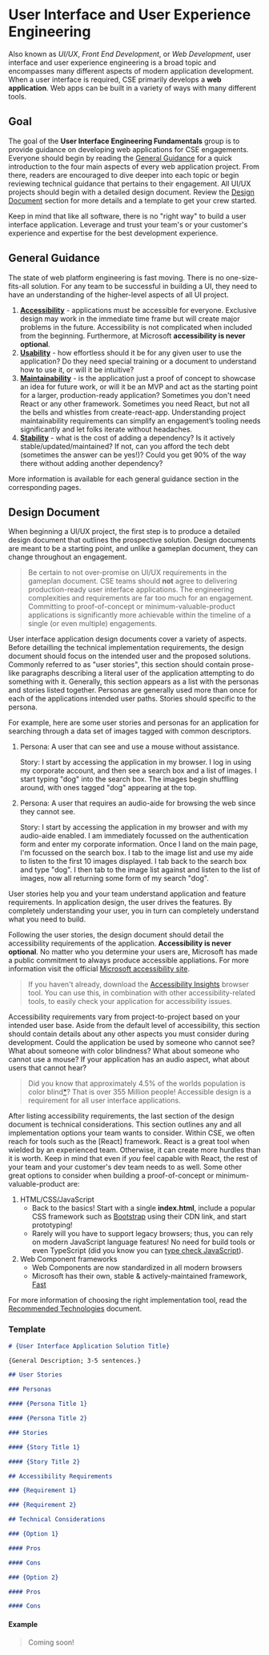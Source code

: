 # User Interface and User Experience Engineering

Also known as _UI/UX_, _Front End Development_, or _Web Development_, user interface and user experience engineering is a broad topic and encompasses many different aspects of modern application development. When a user interface is required, CSE primarily develops a **web application**. Web apps can be built in a variety of ways with many different tools.

## Goal

The goal of the **User Interface Engineering Fundamentals** group is to provide guidance on developing web applications for CSE engagements. Everyone should begin by reading the [General Guidance](#general-guidance) for a quick introduction to the four main aspects of every web application project. From there, readers are encouraged to dive deeper into each topic or begin reviewing technical guidance that pertains to their engagement. All UI/UX projects should begin with a detailed design document. Review the [Design Document](#design-document) section for more details and a template to get your crew started.

Keep in mind that like all software, there is no "right way" to build a user interface application. Leverage and trust your team's or your customer's experience and expertise for the best development experience.

## General Guidance

The state of web platform engineering is fast moving. There is no one-size-fits-all solution. For any team to be successful in building a UI, they need to have an understanding of the higher-level aspects of all UI project.

1. [**Accessibility**](./accessibility.md) - applications must be accessible for everyone. Exclusive design may work in the immediate time frame but will create major problems in the future. Accessibility is not complicated when included from the beginning. Furthermore, at Microsoft **accessibility is never optional**.
1. [**Usability**](./usability.md) - how effortless should it be for any given user to use the application? Do they need special training or a document to understand how to use it, or will it be intuitive?
1. [**Maintainability**](./maintainability.md) - is the application just a proof of concept to showcase an idea for future work, or will it be an MVP and act as the starting point for a larger, production-ready application? Sometimes you don't need React or any other framework. Sometimes you need React, but not all the bells and whistles from create-react-app. Understanding project maintainability requirements can simplify an engagement’s tooling needs significantly and let folks iterate without headaches.
1. [**Stability**](./stability.md) - what is the cost of adding a dependency? Is it actively stable/updated/maintained? If not, can you afford the tech debt (sometimes the answer can be yes!)? Could you get 90% of the way there without adding another dependency?

More information is available for each general guidance section in the corresponding pages.

## Design Document

When beginning a UI/UX project, the first step is to produce a detailed design document that outlines the prospective solution. Design documents are meant to be a starting point, and unlike a gameplan document, they can change throughout an engagement.

> Be certain to not over-promise on UI/UX requirements in the gameplan document. CSE teams should **not** agree to delivering production-ready user interface applications. The engineering complexities and requirements are far too much for an engagement. Committing to proof-of-concept or minimum-valuable-product applications is significantly more achievable within the timeline of a single (or even multiple) engagements.

User interface application design documents cover a variety of aspects. Before detailling the technical implementation requirements, the design document should focus on the intended user and the proposed solutions. Commonly referred to as "user stories", this section should contain prose-like paragraphs describing a literal user of the application attempting to do something with it. Generally, this section appears as a list with the personas and stories listed together. Personas are generally used more than once for each of the applications intended user paths. Stories should specific to the persona.

For example, here are some user stories and personas for an application for searching through a data set of images tagged with common descriptors.

1. Persona: A user that can see and use a mouse without assistance.

   Story: I start by accessing the application in my browser. I log in using my corporate account, and then see a search box and a list of images. I start typing "dog" into the search box. The images begin shuffling around, with ones tagged "dog" appearing at the top.

1. Persona: A user that requires an audio-aide for browsing the web since they cannot see.

   Story: I start by accessing the application in my browser and with my audio-aide enabled. I am immediately focussed on the authentication form and enter my corporate information. Once I land on the main page, I'm focussed on the search box. I tab to the image list and use my aide to listen to the first 10 images displayed. I tab back to the search box and type "dog". I then tab to the image list against and listen to the list of images, now all returning some form of my search "dog".

User stories help you and your team understand application and feature requirements. In application design, the user drives the features. By completely understanding your user, you in turn can completely understand what you need to build.

Following the user stories, the design document should detail the accessibility requirements of the application. **Accessibility is never optional**. No matter who you determine your users are, Microsoft has made a public commitment to always produce accessible appliations. For more information visit the official [Microsoft accessibility site](https://www.microsoft.com/en-us/accessibility).

> If you haven't already, download the [Accessibility Insights](https://accessibilityinsights.io/) browser tool. You can use this, in combination with other accessibility-related tools, to easily check your application for accessibility issues.

Accessibility requirements vary from project-to-project based on your intended user base. Aside from the default level of accessibility, this section should contain details about any other aspects you must consider during development. Could the application be used by someone who cannot see? What about someone with color blindness? What about someone who cannot use a mouse? If your application has an audio aspect, what about users that cannot hear?

> Did you know that approximately 4.5% of the worlds population is color blind[*](https://www.colorblindguide.com/post/colorblind-people-population-live-counter)? That is over 355 Million people! Accessible design is a requirement for all user interface applications.

After listing accessibility requirements, the last section of the design document is technical considerations. This section outlines any and all implementation options your team wants to consider. Within CSE, we often reach for tools such as the [React] framework. React is a great tool when wielded by an experienced team. Otherwise, it can create more hurdles than it is worth. Keep in mind that even if _you_ feel capable with React, the rest of your team and your customer's dev team needs to as well. Some other great options to consider when building a proof-of-concept or minimum-valuable-product are:

1. HTML/CSS/JavaScript
   - Back to the basics! Start with a single **index.html**, include a popular CSS framework such as [Bootstrap](https://getbootstrap.com/) using their CDN link, and start prototyping!
   - Rarely will you have to support legacy browsers; thus, you can rely on modern JavaScript language features! No need for build tools or even TypeScript (did you know you can [type check JavaScript](https://www.typescriptlang.org/docs/handbook/intro-to-js-ts.html)).
1. Web Component frameworks
   - Web Components are now standardized in all modern browsers
   - Microsoft has their own, stable & actively-maintained framework, [Fast](https://fast.design)

For more information of choosing the right implementation tool, read the [Recommended Technologies](./recommended-technologies.md) document.

### Template

```md
# {User Interface Application Solution Title}

{General Description; 3-5 sentences.}

## User Stories

### Personas

#### {Persona Title 1}

#### {Persona Title 2}

### Stories

#### {Story Title 1}

#### {Story Title 2}

## Accessibility Requirements

### {Requirement 1}

### {Requirement 2}

## Technical Considerations

### {Option 1}

#### Pros

#### Cons

### {Option 2}

#### Pros

#### Cons
```

#### Example

> Coming soon!
